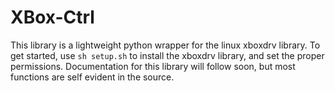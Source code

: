 # XBox-Ctrl

This library is a lightweight python wrapper for the linux xboxdrv library. To get started, use `sh setup.sh` to install the xboxdrv library, and set the proper permissions. Documentation for this library will follow soon, but most functions are self evident in the source.